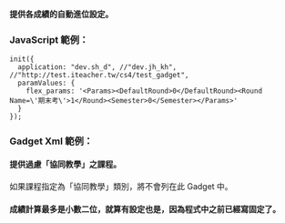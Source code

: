 #### 提供各成績的自動進位設定。

### JavaScript 範例：

    init({
      application: "dev.sh_d", //"dev.jh_kh", //"http://test.iteacher.tw/cs4/test_gadget",
      paramValues: {
        flex_params: '<Params><DefaultRound>0</DefaultRound><Round Name=\'期末考\'>1</Round><Semester>0</Semester></Params>'
      }
    });
    
### Gadget Xml 範例：

#### 提供過慮「協同教學」之課程。

如果課程指定為「協同教學」類別，將不會列在此 Gadget 中。

#### 成績計算最多是小數二位，就算有設定也是，因為程式中之前已經寫固定了。
